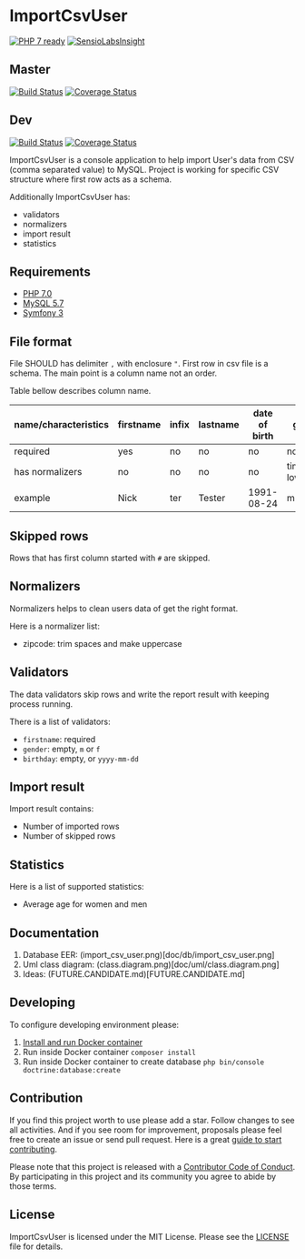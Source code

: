 ImportCsvUser
=============

[![PHP 7 ready](http://php7ready.timesplinter.ch/picamator/ImportCsvUser/dev/badge.svg)](https://travis-ci.org/picamator/ImportCsvUser)
[![SensioLabsInsight](https://insight.sensiolabs.com/projects/945e8dbd-0f8f-42ec-bfc6-7fcd573d0e6e/mini.png)](https://insight.sensiolabs.com/projects/945e8dbd-0f8f-42ec-bfc6-7fcd573d0e6e)

Master
------
[![Build Status](https://travis-ci.org/picamator/ImportCsvUser.svg?branch=master)](https://travis-ci.org/picamator/ImportCsvUser)
[![Coverage Status](https://coveralls.io/repos/github/picamator/ImportCsvUser/badge.svg?branch=master)](https://coveralls.io/github/picamator/ImportCsvUser?branch=master)

Dev
---
[![Build Status](https://travis-ci.org/picamator/ImportCsvUser.svg?branch=dev)](https://travis-ci.org/picamator/ImportCsvUser)
[![Coverage Status](https://coveralls.io/repos/github/picamator/ImportCsvUser/badge.svg?branch=dev)](https://coveralls.io/github/picamator/ImportCsvUser?branch=dev)

ImportCsvUser is a console application to help import User's data from CSV (comma separated value) to MySQL.
Project is working for specific CSV structure where first row acts as a schema. 

Additionally ImportCsvUser has:
 
* validators
* normalizers
* import result
* statistics

Requirements
------------
* [PHP 7.0](http://php.net/manual/en/migration70.new-features.php)
* [MySQL 5.7](https://www.mysql.com/)
* [Symfony 3](http://symfony.com/)

File format
-----------
File SHOULD has delimiter `,` with enclosure `"`.
First row in csv file is a schema. The main point is a column name not an order. 

Table bellow describes column name.

name/characteristics    | firstname | infix | lastname  | date of birth | gender            | zipcode           | housenumber
---                     | ---       | ---   | ---       | ---           | ---               | ---               | ---
required                | yes       | no    | no        | no            | no                | no                | no
has normalizers         | no        | no    | no        | no            | tim, lowercase    | trim, uppercase   | no
example                 | Nick      | ter   | Tester    | 1991-08-24    | m                 | 12010             | 9b 

Skipped rows
------------
Rows that has first column started with `#` are skipped. 

Normalizers
-----------
Normalizers helps to clean users data of get the right format.

Here is a normalizer list:

* zipcode: trim spaces and make uppercase

Validators
----------
The data validators skip rows and write the report result with keeping process running.

There is a list of validators:

* `firstname`: required
* `gender`: empty, `m` or `f`
* `birthday`: empty, or `yyyy-mm-dd`

Import result
-------------
Import result contains:

* Number of imported rows
* Number of skipped rows

Statistics
----------
Here is a list of supported statistics:

* Average age for women and men

Documentation
-------------
1. Database EER: (import_csv_user.png)[doc/db/import_csv_user.png]
2. Uml class diagram: (class.diagram.png)[doc/uml/class.diagram.png] 
3. Ideas: (FUTURE.CANDIDATE.md)[FUTURE.CANDIDATE.md]

Developing
----------
To configure developing environment please:

1. [Install and run Docker container](dev/docker/README.md)
2. Run inside Docker container `composer install`
3. Run inside Docker container to create database `php bin/console doctrine:database:create`

Contribution
------------
If you find this project worth to use please add a star. Follow changes to see all activities.
And if you see room for improvement, proposals please feel free to create an issue or send pull request.
Here is a great [guide to start contributing](https://guides.github.com/activities/contributing-to-open-source/).

Please note that this project is released with a [Contributor Code of Conduct](http://contributor-covenant.org/version/1/4/).
By participating in this project and its community you agree to abide by those terms.

License
-------
ImportCsvUser is licensed under the MIT License. Please see the [LICENSE](LICENSE.txt) file for details.
